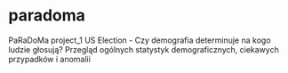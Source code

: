 # paradoma
PaRaDoMa project_1
US Election - Czy demografia determinuje na kogo ludzie głosują? Przegląd ogólnych statystyk demograficznych, ciekawych przypadków i anomalii
